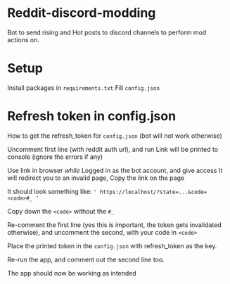 # Reddit-discord-modding

Bot to send rising and Hot posts to discord channels to perform mod actions on.

# Setup
Install packages in `requirements.txt`
Fill `config.json`

# Refresh token in config.json

How to get the refresh_token for `config.json` (bot will not work otherwise)

Uncomment first line (with reddit auth url), and run
Link will be printed to console (ignore the errors if any)

Use link in browser *while* Logged in as the bot account, and give access
It will redirect you to an invalid page, Copy the link on the page

It should look something like: `' https://localhost/?state=...&code=<code>#_ '`

Copy down the `<code>` without the `#_`

Re-comment the first line (yes this is important, the token gets invalidated otherwise), and uncomment the second, with your code in `<code>`

Place the printed token in the `config.json` with refresh_token as the key.

Re-run the app, and comment out the second line too.

The app should now be working as intended


